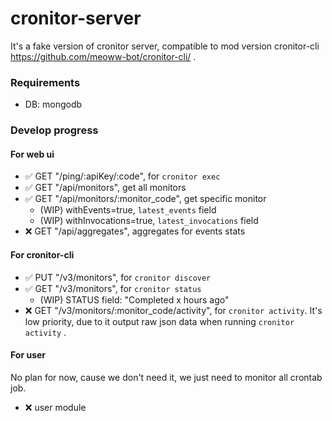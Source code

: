 # cronitor-server

It's a fake version of cronitor server, compatible to mod version cronitor-cli https://github.com/meoww-bot/cronitor-cli/ .

### Requirements

- DB: mongodb

### Develop progress


#### For web ui

- ✅ GET "/ping/:apiKey/:code", for `cronitor exec`
- ✅ GET "/api/monitors", get all monitors
- ✅ GET "/api/monitors/:monitor_code", get specific monitor
    - (WIP) withEvents=true, `latest_events` field
    - (WIP) withInvocations=true, `latest_invocations` field
- ❌ GET "/api/aggregates", aggregates for events stats 


#### For cronitor-cli

- ✅ PUT "/v3/monitors", for `cronitor discover`
- ✅ GET "/v3/monitors", for `cronitor status`
    - (WIP) STATUS field: "Completed x hours ago"
- ❌ GET "/v3/monitors/:monitor_code/activity", for `cronitor activity`. It's low priority, due to it output raw json data when running `cronitor activity` .

#### For user

No plan for now, cause we don't need it, we just need to monitor all crontab job.

- ❌ user module